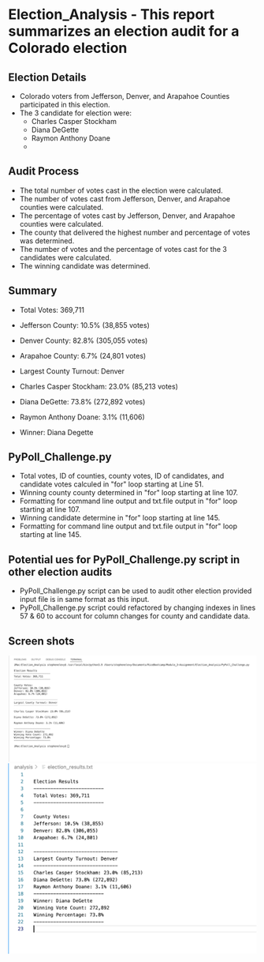 #   Election_Analysis - This report summarizes an election audit for a Colorado election

##  Election Details

- Colorado voters from Jefferson, Denver, and Arapahoe Counties participated in this election.
- The 3 candidate for election were:
  - Charles Casper Stockham
  - Diana DeGette
  - Raymon Anthony Doane
  - 
##  Audit Process

  - The total number of votes cast in the election were calculated.
  - The number of votes cast from Jefferson, Denver, and Arapahoe counties were calculated.
  - The percentage of votes cast by Jefferson, Denver, and Arapahoe counties were calculated.
  - The county that delivered the highest number and percentage of votes was determined.
  - The number of votes and the percentage of votes cast for the 3 candidates were calculated.
  - The winning candidate was determined. 

##  Summary

  - Total Votes: 369,711
  - Jefferson County: 10.5% (38,855 votes)
  - Denver County: 82.8% (305,055 votes)
  - Arapahoe County: 6.7% (24,801 votes)
  - Largest County Turnout: Denver

  - Charles Casper Stockham: 23.0% (85,213 votes)
  - Diana DeGette: 73.8% (272,892 votes)
  - Raymon Anthony Doane: 3.1% (11,606)
  - Winner: Diana Degette

## PyPoll_Challenge.py

  - Total votes, ID of counties, county votes, ID of candidates, and candidate votes calculed in "for" loop starting at Line 51.
  - Winning county county determined in "for" loop starting at line 107.
  - Formatting for command line output and txt.file output in "for" loop starting at line 107.
  - Winning candidate determine in "for" loop starting at line 145. 
  - Formatting for command line output and txt.file output in "for" loop starting at line 145.

## Potential ues for PyPoll_Challenge.py script in other election audits
  - PyPoll_Challenge.py script can be used to audit other election provided input file is in same format as this input.
  - PyPoll_Challenge.py script could refactored by changing indexes in lines 57 & 60 to account for column changes for county and candidate data.

## Screen shots

![command line screen shot](/Resources/Module_3-challenge_command-line-output.png)
![txt.file screen shot](/Resources/Module_3-challenge_election_results.txt.png)





